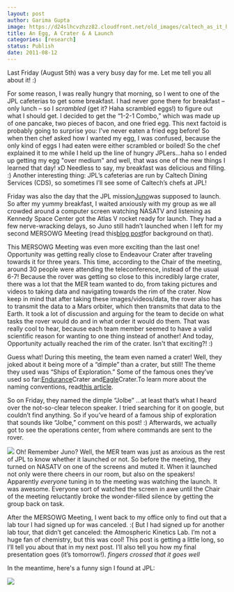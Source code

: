 ```yaml
---
layout: post
author: Garima Gupta
image: https://d24slhcvzhzz82.cloudfront.net/old_images/caltech_as_it_happens/6a0105349b8251970b014e8a89a10c970d.jpg
title: An Egg, A Crater & A Launch
categories: [research]
status: Publish
date: 2011-08-12
---
```



Last Friday (August 5th) was a very busy day for me. Let me tell you all about it! :)

For some reason, I was really hungry that morning, so I went to one of the JPL cafeterias to get some breakfast. I had never gone there for breakfast – only lunch – so I *scrambled* (get it? Haha scrambled eggs!) to figure out what I should get. I decided to get the “1-2-1 Combo,” which was made up of one pancake, two pieces of bacon, and one fried egg. This next factoid is probably going to surprise you: I’ve never eaten a fried egg before! So when then chef asked how I wanted my egg, I was confused, because the only kind of eggs I had eaten were either scrambled or boiled! So the chef explained it to me while I held up the line of hungry JPLers…haha so I ended up getting my egg "over medium" and well, that was one of the new things I learned that day! xD Needless to say, my breakfast was delicious and filling. :) Another interesting thing: JPL’s cafeterias are run by Caltech Dining Services (CDS), so sometimes I’ll see some of Caltech’s chefs at JPL!

Friday was also the day that the JPL mission[Juno](https://www.jpl.nasa.gov/news/fact_sheets/JUNOFactSheet2009_sm.pdf)was supposed to launch. So after my yummy breakfast, I waited anxiously with my group as we all crowded around a computer screen watching NASATV and listening as Kennedy Space Center got the Atlas V rocket ready for launch. They had a few nerve-wracking delays, so Juno still hadn’t launched when I left for my second MERSOWG Meeting (read this[blog post](https://caltech.typepad.com/caltech_as_it_happens/2011/08/acronyms-galore-a-little-bit-of-opportunity.html)for background on that).

This MERSOWG Meeting was even more exciting than the last one! Opportunity was getting really close to Endeavour Crater after traveling towards it for three years. This time, according to the Chair of the meeting, around 30 people were attending the teleconference, instead of the usual 6-7! Because the rover was getting so close to this incredibly large crater, there was a lot that the MER team wanted to do, from taking pictures and videos to taking data and navigating towards the rim of the crater. Now keep in mind that after taking these images/videos/data, the rover also has to transmit the data to a Mars orbiter, which then transmits that data to the Earth. It took a lot of discussion and arguing for the team to decide on what tasks the rover would do and in what order it would do them. That was really cool to hear, because each team member seemed to have a valid scientific reason for wanting to one thing instead of another! And today, Opportunity actually reached the rim of the crater. Isn't that exciting?! :)

Guess what! During this meeting, the team even named a crater! Well, they joked about it being more of a “dimple” than a crater, but still! The theme they used was “Ships of Exploration.” Some of the famous ones they’ve used so far:[Endurance](https://en.wikipedia.org/wiki/Endurance_(1912_ship))Crater and[Eagle](https://en.wikipedia.org/wiki/Apollo_Lunar_Module)Crater.To learn more about the naming conventions, read[this article](https://www.astrobio.net/pressrelease/1028/naming-mars-youre-in-charge).

So on Friday, they named the dimple “Jolbe” …at least that’s what I heard over the not-so-clear telecon speaker. I tried searching for it on google, but couldn’t find anything. So if you’ve heard of a famous ship of exploration that sounds like “Jolbe,” comment on this post! :) Afterwards, we actually got to see the operations center, from where commands are sent to the rover.


![](https://d24slhcvzhzz82.cloudfront.net/old_images/caltech_as_it_happens/6a0105349b8251970b015390967365970b.jpg)
Oh! Remember Juno? Well, the MER team was just as anxious as the rest of JPL to know whether it launched or not. So before the meeting, they turned on NASATV on one of the screens and muted it. When it launched not only were there cheers in our room, but also on the speakers! Apparently *everyone* tuning in to the meeting was watching the launch. It was awesome. Everyone sort of watched the screen in awe until the Chair of the meeting reluctantly broke the wonder-filled silence by getting the group back on task.

After the MERSOWG Meeting, I went back to my office only to find out that a lab tour I had signed up for was canceled. :( But I had signed up for another lab tour, that didn’t get canceled: the Atmospheric Kinetics Lab. I’m not a huge fan of chemistry, but this was cool! This post is getting a little long, so I’ll tell you about that in my next post. I’ll also tell you how my final presentation goes (it’s tomorrow!). *fingers crossed that it goes well*

In the meantime, here's a funny sign I found at JPL:

![](https://d24slhcvzhzz82.cloudfront.net/old_images/caltech_as_it_happens/6a0105349b8251970b01543469fb4c970c.jpg)
